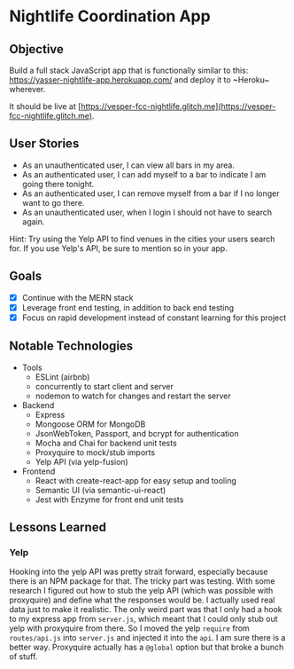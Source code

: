 Nightlife Coordination App
==========================

## Objective

Build a full stack JavaScript app that is functionally similar to this: https://yasser-nightlife-app.herokuapp.com/ and deploy it to ~Heroku~ wherever.

It should be live at [https://vesper-fcc-nightlife.glitch.me](https://vesper-fcc-nightlife.glitch.me).

## User Stories

- As an unauthenticated user, I can view all bars in my area.
- As an authenticated user, I can add myself to a bar to indicate I am going there tonight.
- As an authenticated user, I can remove myself from a bar if I no longer want to go there.
- As an unauthenticated user, when I login I should not have to search again.

Hint: Try using the Yelp API to find venues in the cities your users search for. If you use Yelp's API, be sure to mention so in your app.

## Goals

- [X] Continue with the MERN stack
- [X] Leverage front end testing, in addition to back end testing
- [X] Focus on rapid development instead of constant learning for this project

## Notable Technologies

- Tools
  - ESLint (airbnb)
  - concurrently to start client and server
  - nodemon to watch for changes and restart the server
- Backend
  - Express
  - Mongoose ORM for MongoDB
  - JsonWebToken, Passport, and bcrypt for authentication
  - Mocha and Chai for backend unit tests
  - Proxyquire to mock/stub imports
  - Yelp API (via yelp-fusion)
- Frontend
  - React with create-react-app for easy setup and tooling
  - Semantic UI (via semantic-ui-react)
  - Jest with Enzyme for front end unit tests

## Lessons Learned

### Yelp

Hooking into the yelp API was pretty strait forward, especially because there is an NPM package for that. The tricky part was testing. With some research I figured out how to stub the yelp API (which was possible with proxyquire) and define what the responses would be. I actually used real data just to make it realistic. The only weird part was that I only had a hook to my express app from `server.js`, which meant that I could only stub out yelp with proxyquire from there. So I moved the yelp `require` from `routes/api.js` into `server.js` and injected it into the `api`. I am sure there is a better way. Proxyquire actually has a `@global` option but that broke a bunch of stuff.
